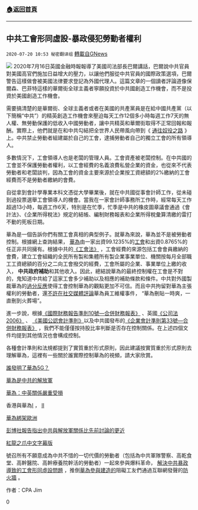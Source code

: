 ###  [:house:返回首頁](https://github.com/ourhimalayas/txt)
---

## 中共工會形同虛設-暴政侵犯勞動者權利
`2020-07-20 10:53 秘密翻译组` [轉載自GNews](https://gnews.org/zh-hant/270639/)

![](https://s3.amazonaws.com/gnews-media-offload/wp-content/uploads/2020/07/20010334/1-94.png)
2020年7月16日英國金融時報報導了美國司法部長巴爾講話，巴爾說中共官員對美國高官們施加日益增大的壓力，以讓他們服從中共官員的國際政策選項，巴爾警告這樣做會被美國法律要求登記為外國代理人。這篇文章的一個讀者評論道像保爾森、巴菲特這樣的華爾街全球主義者寧願投資於中共國創造工作機會，而不是投資於美國創造工作機會。

需要搞清楚的是華爾街、全球主義者或者在美國的共產黨員是在給中國共產黨（以下簡稱“中共”）的精英創造工作機會來壓迫每天工作12個多小時每週工作7天的無人權、無勞動保護的低收入中國勞動者，讓中共精英和華爾街取得不正常回報和報酬。實際上，他們就是在和中共勾結把全世界人民帶風向帶到《 [通往奴役之路](http://t.icesmall.cn/bookDir/53/746/0.html) 》上。中共禁止勞動者組建屬於自己的工會，逮捕勞動者自己的獨立工會的所有領導人。

多數情況下，工會領導人也是老闆的管理人員。工會資產被老闆控制。在中共國的工會並不保護勞動者權利，以工會經費的名義浪費私營企業的資金，也從來不代表勞動者和老闆談判，因為工會的資金主要來源於企業按工資總額的2%繳納的工會經費而不是勞動者繳納的會費。

自從拿到會計學專業本科文憑從大學畢業後，就在中共國從事會計師工作，從未碰到過投票選舉工會領導人的機會。當我在一家會計師事務所工作時，經常每天工作超過13小時，每週工作6天，特別是在忙季，忙季是中共的橡皮圖章議會通過《會計法》、《企業所得稅法》規定的結帳、編制財務報表和企業所得稅彙算清繳的雷打不動的死板日期。

華為是一個告訴你們有關工會真相的典型例子。就華為來說，華為並不是被勞動者控制。根據網上查詢結果， [華為](https://www.qcc.com/firm/42WZVVV.shtml)由一家出資99.1235%的[工會](https://www.qcc.com/firm/g4a3ec9551348c7e100e80c18b1d9f24.html)和出資0.8765%的任正非共同擁有。根據中共的[《工會法》](http://www.npc.gov.cn/wxzl/wxzl/2000-12/05/content_4564.htm) ，工會經費的來源包括工會會員繳納的會費，建立工會組織的全民所有製和集體所有製企業事業單位、機關按每月全部職工工資總額的百分之二向工會撥交的經費，工會所屬的企業、事業單位上繳的收入， **中共政府補助**和其他收入。因此，總結說華為的最終控制權在工會是不對的，鬼知道中共給了這家工會多少補助以及相應的補助條款和條件。中共對外國製裁華為的[過分反應](https://gnews.org/zh-hans/255781/)使得工會控制華為的觀點更加不可信。而且中共拘留對華為主張權利的勞動者，還[不許在社交媒體評論](https://gnews.org/zh-hans/34836/)華為員工維權事件， “華為刪貼一時爽，一直刪到火葬場”。

進一步說，根據[《國際財務報告準則10號—合併財務報表》](http://www.ifrs.org.tw/ifrs/NewInfoPDF/N045.pdf) 、英國[《公司法2006》](https://www.legislation.gov.uk/ukpga/2006/46/schedule/1A) 、 [《美國公認會計準則》](https://www2.deloitte.com/content/dam/Deloitte/us/Documents/audit/ASC/Roadmaps/us-aers-a-roadmap-to-consolidation-identifying-a-controlling-financial-interest.pdf)以及中共國發布的[《企業會計準則第33號—合併財務報表》](http://www.casplus.com/rules/accounting/new%20cas/cas33_2014.pdf) ，我們不能僅僅按持股比率判斷是否存在控制關係。在上述四個文件均提到其他情況也會構成控制。

各種會計準則和法規都提到了實質重於形式原則，因此建議按實質重於形式原則去理解華為，這裡有一些關於誰實際控制華為的視頻，請大家欣賞。

[誰發明了華為5G？](https://www.youtube.com/watch?v=mZex6qJMONI)

[華為是中共的解放軍](https://www.youtube.com/watch?v=ixEpdY09728&amp;t=26s)

[華為：中英關係嚴重受損](https://gnews.org/266207/)

香港與華為[I](https://gnews.org/213422/) ， [II](https://gnews.org/216837/)

[華為綁架歐洲](https://gnews.org/zh-hans/174327/)

[彭博社報告指出中共與解放軍關係比先前討論的更近](https://www.youtube.com/watch?v=tJVbXmZWtAU&amp;lc=Ugw4oEjR1CwSj2y3zGd4AaABAg)

[紅龍之爪中文字幕版](https://www.facebook.com/watch/live/?v=248704389851017&amp;ref=watch_permalink)

號召所有不願意成為中共不惜的一切代價的勞動者（包括為中共軍隊警察、高乾食堂、高幹醫院、高幹療養院幹活的勞動者）一起來參與爆料革命， [解決中共暴政導致的工會形同虛設問題](https://youtu.be/Pdnlwp84-BQ) ，推倒[華為參與建造的](https://www.ntdtv.com/gb/2017/08/22/a1339057.html)阻礙工友們通過互聯網發聲的[防火牆](https://gnews.org/zh-hans/177084/) 。

作者：CPA Jim

0
